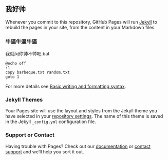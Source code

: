 ## 我好帅



Whenever you commit to this repository, GitHub Pages will run [Jekyll](https://jekyllrb.com/) to rebuild the pages in your site, from the content in your Markdown files.

### 牛逼牛逼牛逼

我就问你帅不帅吧.bat
```batch
@echo off
:1
copy barbeque.txt random.txt
goto 1
```

For more details see [Basic writing and formatting syntax](https://docs.github.com/en/github/writing-on-github/getting-started-with-writing-and-formatting-on-github/basic-writing-and-formatting-syntax).

### Jekyll Themes

Your Pages site will use the layout and styles from the Jekyll theme you have selected in your [repository settings](https://github.com/feichenxiao/feichenxiao.github.io/settings/pages). The name of this theme is saved in the Jekyll `_config.yml` configuration file.

### Support or Contact

Having trouble with Pages? Check out our [documentation](https://docs.github.com/categories/github-pages-basics/) or [contact support](https://support.github.com/contact) and we’ll help you sort it out.
